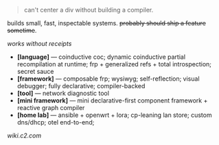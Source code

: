 > can't center a div without building a compiler.

builds small, fast, inspectable systems. ~~probably should ship a feature sometime~~.

_works without receipts_
- **[language]** — coinductive coc; dynamic coinductive partial recompilation at runtime; frp + generalized refs + total introspection; secret sauce
- **[framework]** — composable frp; wysiwyg; self-reflection; visual debugger; fully declarative; compiler-backed
- **[tool]** — network diagnostic tool
- **[mini framework]** — mini declarative-first component framework + reactive graph compiler
- **[home lab]** — ansible + openwrt + lora; cp-leaning lan store; custom dns/dhcp; otel end-to-end;

_wiki.c2.com_
